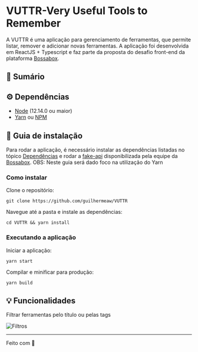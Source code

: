 # VUTTR-Very Useful Tools to Remember

A VUTTR é uma aplicação para gerenciamento de ferramentas, que permite listar, remover e adicionar novas ferramentas. A aplicação foi desenvolvida em ReactJS + Typescript e faz parte da proposta do desafio front-end da plataforma [Bossabox](https://bossabox.com/).

## :book: Sumário

## :gear: Dependências

* [Node](https://nodejs.org/en/) (12.14.0 ou maior)
* [Yarn](https://yarnpkg.com/pt-BR/) ou [NPM](https://www.npmjs.com/)

## :rocket: Guia de instalação

Para rodar a aplicação, é necessário instalar as dependências listadas no tópico [Dependências](https://github.com/guilhermeaw/VUTTR#gear-depend%C3%AAncias) e rodar a [fake-api](https://gitlab.com/bossabox/challenge-fake-api/tree/master) disponibilizada pela equipe da [Bossabox](https://bossabox.com/).
OBS: Neste guia será dado foco na utilização do Yarn

### Como instalar

Clone o repositório:
```
git clone https://github.com/guilhermeaw/VUTTR
```

Navegue até a pasta e instale as dependências:
```
cd VUTTR && yarn install
```

### Executando a aplicação

Iniciar a aplicação:
```
yarn start
```

Compilar e minificar para produção:
```
yarn build
```

## :bulb: Funcionalidades

Filtrar ferramentas pelo título ou pelas tags

![Filtros](https://i.imgur.com/iI9nYUX.gif)

---

Feito com 🧡
